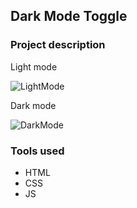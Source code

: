 ## Dark Mode Toggle

### Project description

Light mode

![LightMode](https://user-images.githubusercontent.com/89424060/193489791-b11e82bf-e798-459b-a110-c3e9f71ea46c.png)

Dark mode

![DarkMode](https://user-images.githubusercontent.com/89424060/193490311-2983c2ce-c32b-41a9-beda-8c7f2b9c0b13.png)

### Tools used 

- HTML
- CSS
- JS
